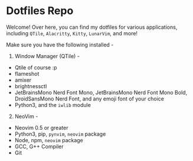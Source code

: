 # Dotfiles Repo

Welcome! Over here, you can find my dotfiles for various applications, including `QTile`, `Alacritty`, `Kitty`, `LunarVim`, and more!

Make sure you have the following installed -

1. Window Manager (QTile) -
  - Qtile of course :p
  - flameshot
  - amixer
  - brightnessctl
  - JetBrainsMono Nerd Font Mono, JetBrainsMono Nerd Font Mono Bold, DroidSansMono Nerd Font, and any emoji font of your choice
  - Python3, and the `iwlib` module

2. NeoVim -
  - Neovim 0.5 or greater
  - Python3, pip, `pynvim`, `neovim` package
  - Node, npm, `neovim` package
  - GCC, G++ Compiler
  - Git
